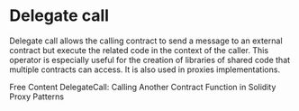 # Delegate call

Delegate call allows the calling contract to send a message to an external contract but execute the related code in the context of the caller. This operator is especially useful for the creation of libraries of shared code that multiple contracts can access. It is also used in proxies implementations.

<ResourceGroupTitle>Free Content</ResourceGroupTitle>
<BadgeLink badgeText='Read' colorScheme='yellow' href='https://medium.com/coinmonks/delegatecall-calling-another-contract-function-in-solidity-b579f804178c'>DelegateCall: Calling Another Contract Function in Solidity</BadgeLink>
<BadgeLink badgeText='Read' colorScheme='yellow' href='https://blog.openzeppelin.com/proxy-patterns/'>Proxy Patterns</BadgeLink>